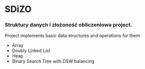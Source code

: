 <h1>SDiZO</h1>
<h3>Struktury danych i złożoność obliczeniowa project.</h3>

Project implements basic data structures and operations for them
<ul>
  <li>Array</li>
  <li>Doubly Linked List</li>
  <li>Heap</li>
  <li>Binary Search Tree with DSW balancing</li>
</ul>
  
